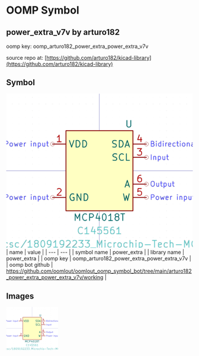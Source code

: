 # OOMP Symbol  
## power_extra_v7v  by arturo182  
  
oomp key: oomp_arturo182_power_extra_power_extra_v7v  
  
source repo at: [https://github.com/arturo182/kicad-library](https://github.com/arturo182/kicad-library)  
## Symbol  
  
[![working.png](working_600.png)](working.png)  
| name | value | 
| --- | --- | 
| symbol name | power_extra | 
| library name | power_extra | 
| oomp key | oomp_arturo182_power_extra_power_extra_v7v | 
| oomp bot github | https://github.com/oomlout/oomlout_oomp_symbol_bot/tree/main/arturo182_power_extra_power_extra_v7v/working | 
## Images  
  
[![working.png](working_140.png)](working.png)  
